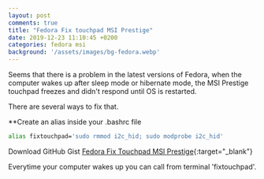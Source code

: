 ```yaml
---
layout: post
comments: true
title: "Fedora Fix touchpad MSI Prestige"
date: 2019-12-23 11:10:45 +0200
categories: fedora msi
background: '/assets/images/bg-fedora.webp'
---
```


Seems that there is a problem in the latest versions of Fedora, when the computer wakes up after sleep mode or hibernate mode, the MSI Prestige touchpad freezes and didn't respond until OS is restarted.

There are several ways to fix that.

**Create an alias inside your .bashrc file

```bash
alias fixtouchpad='sudo rmmod i2c_hid; sudo modprobe i2c_hid'
```

Download GitHub Gist [Fedora Fix Touchpad MSI Prestige](https://gist.github.com/carlesloriente/cc701a468c7e402e757a2d2198bcfafd){:target="_blank"}

Everytime your computer wakes up you can call from terminal 'fixtouchpad'.
